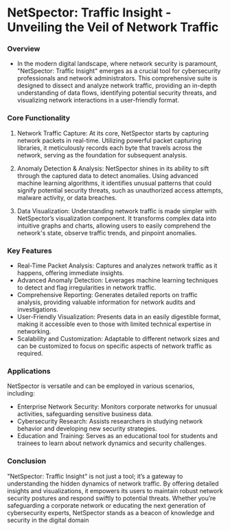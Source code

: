 # NetSpector: Traffic Insight - Unveiling the Veil of Network Traffic

### Overview
  - In the modern digital landscape, where network security is paramount, "NetSpector: Traffic Insight" emerges as a crucial tool for cybersecurity professionals and network administrators. This comprehensive suite is     designed to dissect and analyze network traffic, providing an in-depth understanding of data flows, identifying potential security threats, and visualizing network interactions in a user-friendly format.

### Core Functionality
1. Network Traffic Capture:
At its core, NetSpector starts by capturing network packets in real-time. Utilizing powerful packet capturing libraries, it meticulously records each byte that travels across the network, serving as the foundation for subsequent analysis.

2. Anomaly Detection & Analysis:
NetSpector shines in its ability to sift through the captured data to detect anomalies. Using advanced machine learning algorithms, it identifies unusual patterns that could signify potential security threats, such as unauthorized access attempts, malware activity, or data breaches.

3. Data Visualization:
Understanding network traffic is made simpler with NetSpector’s visualization component. It transforms complex data into intuitive graphs and charts, allowing users to easily comprehend the network's state, observe traffic trends, and pinpoint anomalies.

### Key Features
  - Real-Time Packet Analysis: Captures and analyzes network traffic as it happens, offering immediate insights.
  - Advanced Anomaly Detection: Leverages machine learning techniques to detect and flag irregularities in network traffic.
  - Comprehensive Reporting: Generates detailed reports on traffic analysis, providing valuable information for network audits and investigations.
  - User-Friendly Visualization: Presents data in an easily digestible format, making it accessible even to those with limited technical expertise in networking.
  - Scalability and Customization: Adaptable to different network sizes and can be customized to focus on specific aspects of network traffic as required.

### Applications
NetSpector is versatile and can be employed in various scenarios, including:
  - Enterprise Network Security: Monitors corporate networks for unusual activities, safeguarding sensitive business data.
  - Cybersecurity Research: Assists researchers in studying network behavior and developing new security strategies.
  - Education and Training: Serves as an educational tool for students and trainees to learn about network dynamics and security challenges.

### Conclusion

"NetSpector: Traffic Insight" is not just a tool; it’s a gateway to understanding the hidden dynamics of network traffic. By offering detailed insights and visualizations, it empowers its users to maintain robust network security postures and respond swiftly to potential threats. Whether you’re safeguarding a corporate network or educating the next generation of cybersecurity experts, NetSpector stands as a beacon of knowledge and security in the digital domain
